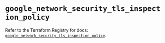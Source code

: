 # `google_network_security_tls_inspection_policy`

Refer to the Terraform Registry for docs: [`google_network_security_tls_inspection_policy`](https://registry.terraform.io/providers/hashicorp/google-beta/6.23.0/docs/resources/google_network_security_tls_inspection_policy).
